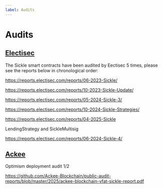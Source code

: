 ```yaml
---
label: Audits
---
```


# Audits

## [Electisec](electisec.com)

The Sickle smart contracts have been audited by Eectisec 5 times, please see the reports below in chronological order:

https://reports.electisec.com/reports/06-2023-Sickle/

https://reports.electisec.com/reports/10-2023-Sickle-Update/

https://reports.electisec.com/reports/05-2024-Sickle-3/

https://reports.electisec.com/reports/10-2024-Sickle-Strategies/

https://reports.electisec.com/reports/04-2025-Sickle


LendingStrategy and SickleMultisig

https://reports.electisec.com/reports/06-2024-Sickle-4/




## [Ackee](ackee.xyz)

Optimism deployment audit 1/2

https://github.com/Ackee-Blockchain/public-audit-reports/blob/master/2025/ackee-blockchain-vfat-sickle-report.pdf